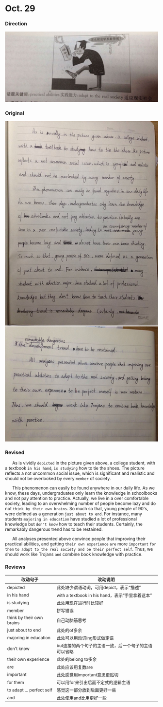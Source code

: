# Oct. 29

### Direction

![alttext](/writings/10.29/2.jpg)

### Original

![alttext](/writings/10.29/1.jpg)
![alttext](/writings/10.29/3.jpg)

### Revised

&nbsp;&nbsp;&nbsp;&nbsp;&nbsp;&nbsp;As is vividly `depicted` in the picture given above, a college student, with a textbook `in his hand`, `is studying` how to tie the shoes. The picture reflects a not uncommon social issue, which is significant and realistic and should not be overlooked by every `member` of society.

&nbsp;&nbsp;&nbsp;&nbsp;&nbsp;&nbsp;This phenomenon can easily be found anywhere in our daily life. As we know, these days, undergraduates only learn the knowledge in schoolbooks and not pay attention to practice. Actually, we live in a over comfortable society, leading to an overwhelming number of people become lazy and do not `think by their own brains`. So much so that, young people of 90's, were defined as a generation `just about to end`. For instance, many students `majoring in education` have studied a lot of professional knowledge but `don't know` how to teach their students. Certainly, the remarkably dangerous trend has to be restained.

&nbsp;&nbsp;&nbsp;&nbsp;&nbsp;&nbsp;All analyses presented above convince people that improving their practical abilities, and getting `their own experience` `are` more `important` `for them` `to adapt to the real society and be their perfect self`. Thus, we should work like Trojans `and` combine book knowledge with practice.

### Reviews

|改动句子|改动说明|
|---|---|
|depicted|此处缺少谓语动词，可用depict，表示“描述”|
|in his hand|with a textbook in his hand，表示“手里拿着这本”|
|is studying|此处用现在进行时比较好|
|member|拼写错误|
|think by their own brains|自己动脑筋思考|
|just about to end|此处的of多余|
|majoring in education|此处可以用动词ing形式做定语|
|don't know|but连接的两个句子的主语一致，后一个句子的主语可以省略|
|their own experience|此处的belong to多余|
|are|此处应该用复数are|
|important|此处感觉用important意思更贴切|
|for them|可以用for来引出后面不定式的逻辑主语|
|to adapt ... perfect self|感觉这一部分放到后面更好一些|
|and|此处使用and比用更好一些|
